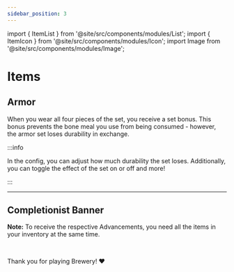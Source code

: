 ```yaml
---
sidebar_position: 3
---
```


import { ItemList } from '@site/src/components/modules/List';
import { ItemIcon } from '@site/src/components/modules/Icon';
import Image from '@site/src/components/modules/Image';

# Items
## Armor
<ItemIcon modId="vinery" imageId="straw_hat_item.png" description="Perfect for grape cultivation: The Winemaker Armor Set." />
When you wear all four pieces of the set, you receive a set bonus. This bonus prevents the bone meal you use from being consumed - however, the armor set loses durability in exchange.

:::info

In the config, you can adjust how much durability the set loses. Additionally, you can toggle the effect of the set on or off and more!

:::

***

## Completionist Banner
<ItemIcon modId="vinery" imageId="vinery_standard.png" description="The Completionist Banner is awarded to all players who have crafted all Wines from the Vinery Mod." />

**Note:** To receive the respective Advancements, you need all the items in your inventory at the same time.

<br />

Thank you for playing Brewery! ❤️